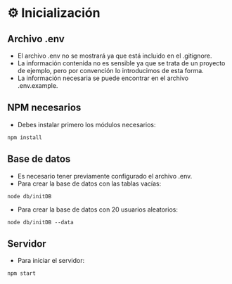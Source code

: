 # ⚙ Inicialización
## Archivo .env
* El archivo .env no se mostrará ya que está incluido en el .gitignore.
* La información contenida no es sensible ya que se trata de un proyecto de ejemplo, pero por convención lo introducimos de esta forma.
* La información necesaria se puede encontrar en el archivo .env.example.
## NPM necesarios
* Debes instalar primero los módulos necesarios:
```
npm install
```
## Base de datos
* Es necesario tener previamente configurado el archivo .env.
* Para crear la base de datos con las tablas vacías:
```
node db/initDB
```
* Para crear la base de datos con 20 usuarios aleatorios:
```
node db/initDB --data
```
## Servidor
* Para iniciar el servidor:
```
npm start
```
